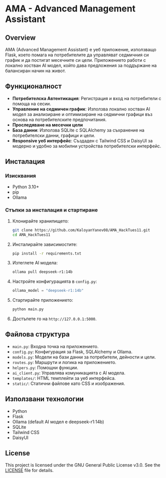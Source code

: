 # AMA - Advanced Management Assistant

## Overview
AMA (Advanced Management Assistant) е уеб приложение, използващо Flask, което помага на потребителите да управляват седмичния си график и да постигат месечните си цели. Приложението работи с локално хостван AI модел, който дава предложения за поддържане на балансиран начин на живот.

## Функционалност
- **Потребителска Автентикация**: Регистрация и вход на потребители с помоща на сесии.
- **Управление на седмичен график**: Използва локално хостван AI модел за анализиране и оптимизиране на седмични графици въз основа на потребителските предпочитания.
- **Проследяване на месечни цели**
- **База данни**: Използва SQLite с SQLAlchemy за съхранение на потребителски данни, графици и цели.
- **Responsive уеб интерфейс**: Създаден с Tailwind CSS и DaisyUI за модерно и удобно за мобилни устройства потребителски интерфейс.

## Инсталация

### Изисквания
- Python 3.10+
- pip
- Ollama

### Стъпки за инсталация и стартиране
1. Клонирайте хранилището:
   ```bash
   git clone https://github.com/KaloyanYanev08/AMA_HackTues11.git
   cd AMA_HackTues11
   ```
2. Инсталирайте зависимостите:
   ```bash
   pip install -r requirements.txt
   ```
3. Изтеглете AI модела:
   ```bash
   ollama pull deepseek-r1:14b
   ```
4. Настройте конфигурацията в `config.py`:
   ```python
   ollama_model = "deepseek-r1:14b"
   ```
4. Стартирайте приложението:
   ```bash
   python main.py
   ```
5. Достъпете го на `http://127.0.0.1:5000`.

## Файлова структура
- `main.py`: Входна точка на приложението.
- `config.py`: Конфигурация за Flask, SQLAlchemy и Ollama.
- `models.py`: Модели на бази данни за потребители, дейности и цели.
- `routes.py`: Маршрути и логика на приложението.
- `helpers.py`: Помощни функции.
- `ai_client.py`: Управлява комуникацията с AI модела.
- `templates/`: HTML темплейти за уеб интерфейса.
- `static/`: Статични файлове като CSS и изображения.

## Използвани технологии
- Python
- Flask
- Ollama (default AI модел е deepseek-r1:14b)
- SQLite
- Tailwind CSS
- DaisyUI

## License
This project is licensed under the GNU General Public License v3.0. See the [LICENSE](LICENSE) file for details.